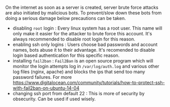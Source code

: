 On the internet as soon as a server is created, server brute force attacks are also initiated by malicious bots. To prevent/slow down these bots from doing a serious damage below precautions can be taken.

* disabling ``root`` login : Every linux system has a root user. This name will only make it easier for the attacker to brute force this account. It's always recommended to disable root login for this reason. 
* enabling ssh only logins : Users choose bad passwords and account names, bots abuse it to their advantage. It's recomended to disable login based authentication for this specific reason.
* installing ``fail2ban`` : ``Fail2Ban`` is an open source program which will monitor the login attempts log in ``/var/log/auth.log`` and various other log files (nginx, apache) and blocks the ips that send too many password failures. 
For more https://www.digitalocean.com/community/tutorials/how-to-protect-ssh-with-fail2ban-on-ubuntu-14-04
* changing ssh port from default 22 : This is more of security by obsecurity. Can be used if used wisely. 
